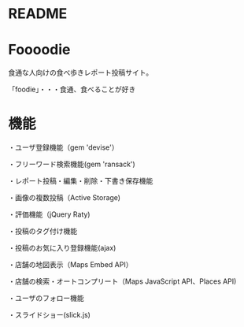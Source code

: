 # README

# Foooodie
食通な人向けの食べ歩きレポート投稿サイト。

「foodie」・・・食通、食べることが好き

# 機能
・ユーザ登録機能（gem 'devise'）

・フリーワード検索機能(gem 'ransack')

・レポート投稿・編集・削除・下書き保存機能

・画像の複数投稿（Active Storage)

・評価機能（jQuery Raty)

・投稿のタグ付け機能

・投稿のお気に入り登録機能(ajax)

・店舗の地図表示（Maps Embed API）

・店舗の検索・オートコンプリート（Maps JavaScript API、Places API)

・ユーザのフォロー機能

・スライドショー(slick.js)
